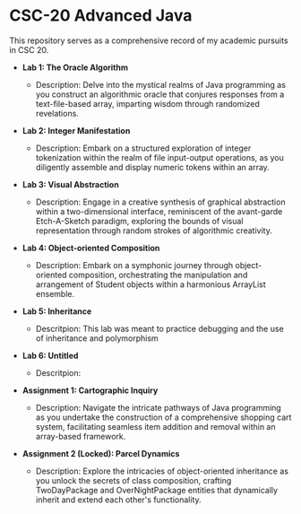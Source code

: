 # CSC-20 Advanced Java

This repository serves as a comprehensive record of my academic pursuits in CSC 20.

- **Lab 1: The Oracle Algorithm**
  - Description: Delve into the mystical realms of Java programming as you construct an algorithmic oracle that conjures responses from a text-file-based array, imparting wisdom through randomized revelations.

- **Lab 2: Integer Manifestation**
  - Description: Embark on a structured exploration of integer tokenization within the realm of file input-output operations, as you diligently assemble and display numeric tokens within an array.

- **Lab 3: Visual Abstraction**
  - Description: Engage in a creative synthesis of graphical abstraction within a two-dimensional interface, reminiscent of the avant-garde Etch-A-Sketch paradigm, exploring the bounds of visual representation through random strokes of algorithmic creativity.

- **Lab 4: Object-oriented Composition**
  - Description: Embark on a symphonic journey through object-oriented composition, orchestrating the manipulation and arrangement of Student objects within a harmonious ArrayList ensemble.

- **Lab 5: Inheritance**
  - Descritpion: This lab was meant to practice debugging and the use of inheritance and polymorphism
 
- **Lab 6: Untitled**
  - Descritpion: 
     
- **Assignment 1: Cartographic Inquiry**
  - Description: Navigate the intricate pathways of Java programming as you undertake the construction of a comprehensive shopping cart system, facilitating seamless item addition and removal within an array-based framework.

- **Assignment 2 (Locked): Parcel Dynamics**
  - Description: Explore the intricacies of object-oriented inheritance as you unlock the secrets of class composition, crafting TwoDayPackage and OverNightPackage entities that dynamically inherit and extend each other's functionality.
